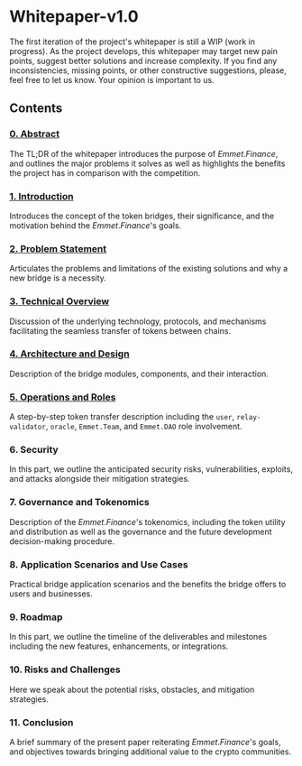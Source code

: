 # Whitepaper-v1.0

The first iteration of the project's whitepaper is still a WIP (work in progress). As the project develops, this whitepaper may target new pain points, suggest better solutions and increase complexity. If you find any inconsistencies, missing points, or other constructive suggestions, please, feel free to let us know. Your opinion is important to us.

## Contents

### [0. Abstract](./chapters/0.Abstract.md)
The TL;DR of the whitepaper introduces the purpose of $Emmet.Finance$, and outlines the major problems it solves as well as highlights the benefits the project has in comparison with the competition.
### [1. Introduction](./chapters/1.Introduction.md)
Introduces the concept of the token bridges, their significance, and the motivation behind the $Emmet.Finance$'s goals.
### [2. Problem Statement](./chapters/2.ProblemStatement.md)
Articulates the problems and limitations of the existing solutions and why a new bridge is a necessity.
### [3. Technical Overview](./chapters/3.TechnicalOverview.md)
Discussion of the underlying technology, protocols, and mechanisms facilitating the seamless transfer of tokens between chains.
### [4. Architecture and Design](./chapters/4.ArchitectureAndDesign.md)
Description of the bridge modules, components, and their interaction.
### [5. Operations and Roles](./chapters/5.OperationsAndRoles.md)
A step-by-step token transfer description including the `user`, `relay-validator`, `oracle`, `Emmet.Team`, and `Emmet.DAO` role involvement.
### 6. Security
In this part, we outline the anticipated security risks, vulnerabilities, exploits, and attacks alongside their mitigation strategies.
### 7. Governance and Tokenomics
Description of the $Emmet.Finance$'s tokenomics, including the token utility and distribution as well as the governance and the future development decision-making procedure.
### 8. Application Scenarios and Use Cases
Practical bridge application scenarios and the benefits the bridge offers to users and businesses.
### 9. Roadmap
In this part, we outline the timeline of the deliverables and milestones including the new features, enhancements, or integrations.
### 10. Risks and Challenges
Here we speak about the potential risks, obstacles, and mitigation strategies.
### 11. Conclusion
A brief summary of the present paper reiterating $Emmet.Finance$'s goals, and objectives towards bringing additional value to the crypto communities.
